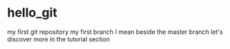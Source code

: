 # hello_git
my first git repository 
my first branch I mean beside the master branch
let's discover more in the tutorial section
